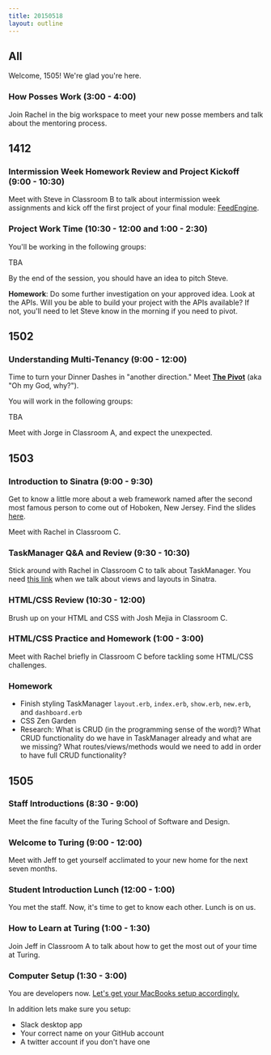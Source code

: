 ```yaml
---
title: 20150518
layout: outline
---
```


## All

Welcome, 1505! We're glad you're here. 

### How Posses Work (3:00 - 4:00)

Join Rachel in the big workspace to meet your new posse members and talk about the mentoring process. 

## 1412

### Intermission Week Homework Review and Project Kickoff (9:00 - 10:30)

Meet with Steve in Classroom B to talk about intermission week assignments and kick off the first project of your final module: [FeedEngine][fe].

[fe]: http://tutorials.jumpstartlab.com/projects/feed_engine/feed_engine.html

### Project Work Time (10:30 - 12:00 and 1:00 - 2:30)

You'll be working in the following groups:

TBA

By the end of the session, you should have an idea to pitch Steve.

**Homework**: Do some further investigation on your approved idea. Look at the APIs. Will you be able to build your project with the APIs available? If not, you'll need to let Steve know in the morning if you need to pivot.

## 1502

### Understanding Multi-Tenancy (9:00 - 12:00)

Time to turn your Dinner Dashes in "another direction." Meet [**The Pivot**](https://github.com/turingschool/lesson_plans/blob/master/ruby_03-professional_rails_applications/the_pivot.markdown) (aka "Oh my God, why?").

You will work in the following groups:

TBA

Meet with Jorge in Classroom A, and expect the unexpected.

## 1503

### Introduction to Sinatra (9:00 - 9:30)

Get to know a little more about a web framework named after the second most famous person to come out of Hoboken, New Jersey. Find the slides [here](https://www.dropbox.com/s/6kulbxu31w3bwml/intro_to_sinatra.key?dl=0).

Meet with Rachel in Classroom C.

### TaskManager Q&A and Review (9:30 - 10:30)

Stick around with Rachel in Classroom C to talk about TaskManager. You need [this link](https://github.com/turingschool/lesson_plans/blob/master/ruby_02-web_applications_with_ruby/html_css_task_manager.markdown) when we talk about views and layouts in Sinatra.

### HTML/CSS Review (10:30 - 12:00)

Brush up on your HTML and CSS with Josh Mejia in Classroom C.

### HTML/CSS Practice and Homework (1:00 - 3:00)

Meet with Rachel briefly in Classroom C before tackling some HTML/CSS challenges. 

### Homework

* Finish styling TaskManager `layout.erb`, `index.erb`, `show.erb`, `new.erb`, and `dashboard.erb`
* CSS Zen Garden
* Research: What is CRUD (in the programming sense of the word)? What CRUD functionality do we have in TaskManager already and what are we missing? What routes/views/methods would we need to add in order to have full CRUD functionality?

## 1505

### Staff Introductions (8:30 - 9:00)

Meet the fine faculty of the Turing School of Software and Design.

### Welcome to Turing (9:00 - 12:00)

Meet with Jeff to get yourself acclimated to your new home for the next seven months.

### Student Introduction Lunch (12:00 - 1:00)

You met the staff. Now, it's time to get to know each other. Lunch is on us.

### How to Learn at Turing (1:00 - 1:30)

Join Jeff in Classroom A to talk about how to get the most out of your time at Turing.

### Computer Setup (1:30 - 3:00)

You are developers now. [Let's get your MacBooks setup accordingly.](http://tutorials.jumpstartlab.com/topics/environment/environment.html)

In addition lets make sure you setup:

* Slack desktop app
* Your correct name on your GitHub account
* A twitter account if you don't have one
